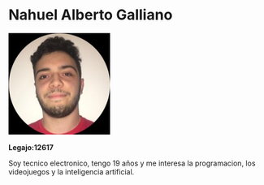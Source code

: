 # Nahuel Alberto Galliano

![foto](foto.jpg)

**Legajo:12617**

Soy tecnico electronico, tengo 19 años y me interesa la programacion, los videojuegos y la inteligencia artificial.
